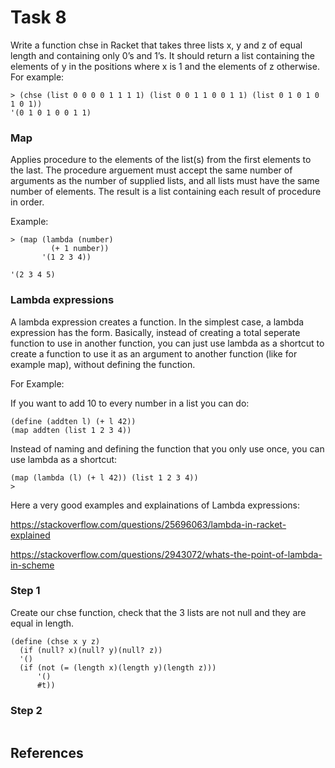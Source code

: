 # Task 8
Write a function chse in Racket that takes three lists x, y and z of equal length and containing only 0’s and 1’s. It should return a list containing the elements of y in the positions where x is 1 and the elements of z otherwise. For example:
```Racket
> (chse (list 0 0 0 0 1 1 1 1) (list 0 0 1 1 0 0 1 1) (list 0 1 0 1 0 1 0 1)) 
'(0 1 0 1 0 0 1 1)
```

### Map
Applies procedure to the elements of the list(s) from the first elements to the last. The procedure arguement must accept the same number of arguments as the number of supplied lists, and all lists must have the same number of elements. The result is a list containing each result of procedure in order.

Example:
```Racket 
> (map (lambda (number)
         (+ 1 number))
       '(1 2 3 4))

'(2 3 4 5)
```

### Lambda expressions
A lambda expression creates a function. In the simplest case, a lambda expression has the form. Basically, instead of creating a total seperate function to use in another function, you can just use lambda as a shortcut to create a function to use it as an argument to another function (like for example map), without defining the function.

For Example:

If you want to add 10 to every number in a list you can do:
```Racket
(define (addten l) (+ l 42))
(map addten (list 1 2 3 4))
```
Instead of naming and defining the function that you only use once, you can use lambda as a shortcut:
```Racket
(map (lambda (l) (+ l 42)) (list 1 2 3 4))
> 
```

Here a very good examples and explainations of Lambda expressions:

https://stackoverflow.com/questions/25696063/lambda-in-racket-explained

https://stackoverflow.com/questions/2943072/whats-the-point-of-lambda-in-scheme


### Step 1
Create our chse function, check that the 3 lists are not null and they are equal in length.
```Racket
(define (chse x y z)
  (if (null? x)(null? y)(null? z))
  '()
  (if (not (= (length x)(length y)(length z)))
      '()
      #t))
```

### Step 2
```Racket

```

## References


